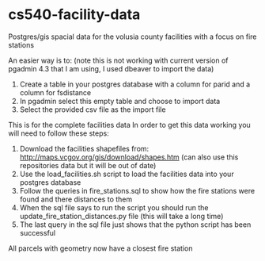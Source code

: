 # cs540-facility-data
Postgres/gis spacial data for the volusia county facilities with a focus on fire stations

An easier way is to: (note this is not working with current version of pgadmin 4.3 that I am using, I used dbeaver to import the data)
1. Create a table in your postgres database with a column for parid and a column for fsdistance
2. In pgadmin select this empty table and choose to import data
3. Select the provided csv file as the import file

This is for the complete facilities data
In order to get this data working you will need to follow these steps:
1. Download the facilities shapefiles from: http://maps.vcgov.org/gis/download/shapes.htm (can also use this repositories data but it will be out of date)
2. Use the load_facilities.sh script to load the facilities data into your postgres database
3. Follow the queries in fire_stations.sql to show how the fire stations were found and there distances to them
4. When the sql file says to run the script you should run the update_fire_station_distances.py file (this will take a long time)
5. The last query in the sql file just shows that the python script has been successful

All parcels with geometry now have a closest fire station
